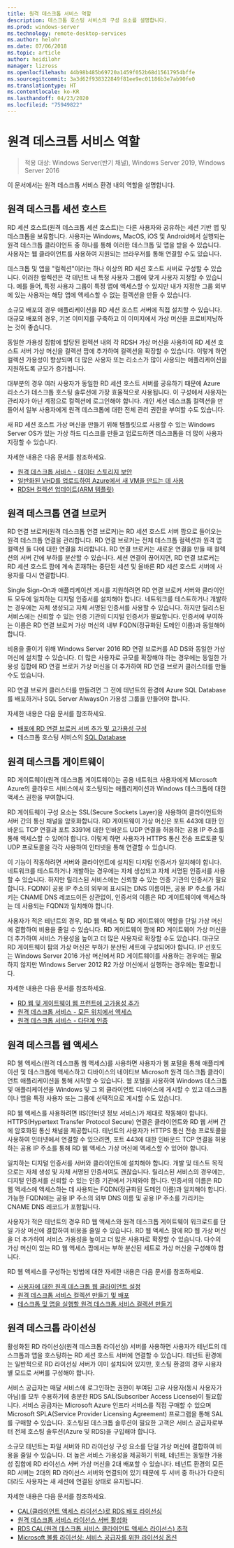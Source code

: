```yaml
---
title: 원격 데스크톱 서비스 역할
description: 데스크톱 호스팅 서비스의 구성 요소를 설명합니다.
ms.prod: windows-server
ms.technology: remote-desktop-services
ms.author: helohr
ms.date: 07/06/2018
ms.topic: article
author: heidilohr
manager: lizross
ms.openlocfilehash: 44b98b485b69720a1459f052b68d15617954bffe
ms.sourcegitcommit: 3a3d62f938322849f81ee9ec01186b3e7ab90fe0
ms.translationtype: HT
ms.contentlocale: ko-KR
ms.lasthandoff: 04/23/2020
ms.locfileid: "75949822"
---
```

# <a name="remote-desktop-services-roles"></a>원격 데스크톱 서비스 역할

>적용 대상: Windows Server(반기 채널), Windows Server 2019, Windows Server 2016

이 문서에서는 원격 데스크톱 서비스 환경 내의 역할을 설명합니다.

## <a name="remote-desktop-session-host"></a>원격 데스크톱 세션 호스트

RD 세션 호스트(원격 데스크톱 세션 호스트)는 다른 사용자와 공유하는 세션 기반 앱 및 데스크톱을 보유합니다. 사용자는 Windows, MacOS, iOS 및 Android에서 실행되는 원격 데스크톱 클라이언트 중 하나를 통해 이러한 데스크톱 및 앱을 받을 수 있습니다. 사용자는 웹 클라이언트를 사용하여 지원되는 브라우저를 통해 연결할 수도 있습니다.

데스크톱 및 앱을 "컬렉션"이라는 하나 이상의 RD 세션 호스트 서버로 구성할 수 있습니다. 이러한 컬렉션은 각 테넌트 내 특정 사용자 그룹에 맞게 사용자 지정할 수 있습니다. 예를 들어, 특정 사용자 그룹이 특정 앱에 액세스할 수 있지만 내가 지정한 그룹 외부에 있는 사용자는 해당 앱에 액세스할 수 없는 컬렉션을 만들 수 있습니다.

소규모 배포의 경우 애플리케이션을 RD 세션 호스트 서버에 직접 설치할 수 있습니다. 대규모 배포의 경우, 기본 이미지를 구축하고 이 이미지에서 가상 머신을 프로비저닝하는 것이 좋습니다.

동일한 가용성 집합에 할당된 컬렉션 내의 각 RDSH 가상 머신을 사용하여 RD 세션 호스트 서버 가상 머신을 컬렉션 팜에 추가하여 컬렉션을 확장할 수 있습니다. 이렇게 하면 컬렉션 가용성이 향상되며 더 많은 사용자 또는 리소스가 많이 사용되는 애플리케이션을 지원하도록 규모가 증가됩니다.

대부분의 경우 여러 사용자가 동일한 RD 세션 호스트 서버를 공유하기 때문에 Azure 리소스가 데스크톱 호스팅 솔루션에 가장 효율적으로 사용됩니다. 이 구성에서 사용자는 관리자가 아닌 계정으로 컬렉션에 로그인해야 합니다. 개인 세션 데스크톱 컬렉션을 만들어서 일부 사용자에게 원격 데스크톱에 대한 전체 관리 권한을 부여할 수도 있습니다.

새 RD 세션 호스트 가상 머신을 만들기 위해 템플릿으로 사용할 수 있는 Windows Server OS가 있는 가상 하드 디스크를 만들고 업로드하면 데스크톱을 더 많이 사용자 지정할 수 있습니다.

자세한 내용은 다음 문서를 참조하세요.

* [원격 데스크톱 서비스 - 데이터 스토리지 보안](rds-plan-secure-data-storage.md)
* [일반화된 VHD를 업로드하여 Azure에서 새 VM을 만드는 데 사용](https://docs.microsoft.com/azure/virtual-machines/windows/upload-generalized-managed?toc=%2Fazure%2Fvirtual-machines%2Fwindows%2Ftoc.json)
* [RDSH 컬렉션 업데이트(ARM 템플릿)](https://azure.microsoft.com/resources/templates/rds-update-rdsh-collection/)

## <a name="remote-desktop-connection-broker"></a>원격 데스크톱 연결 브로커

RD 연결 브로커(원격 데스크톱 연결 브로커)는 RD 세션 호스트 서버 팜으로 들어오는 원격 데스크톱 연결을 관리합니다. RD 연결 브로커는 전체 데스크톱 컬렉션과 원격 앱 컬렉션 둘 다에 대한 연결을 처리합니다. RD 연결 브로커는 새로운 연결을 만들 때 컬렉션의 서버 간에 부하를 분산할 수 있습니다. 세션 연결이 끊어지면, RD 연결 브로커는 RD 세션 호스트 팜에 계속 존재하는 중단된 세션 및 올바른 RD 세션 호스트 서버에 사용자를 다시 연결합니다.

Single Sign-On과 애플리케이션 게시를 지원하려면 RD 연결 브로커 서버와 클라이언트 모두에 일치하는 디지털 인증서를 설치해야 합니다. 네트워크를 테스트하거나 개발하는 경우에는 자체 생성되고 자체 서명된 인증서를 사용할 수 있습니다. 하지만 릴리스된 서비스에는 신뢰할 수 있는 인증 기관의 디지털 인증서가 필요합니다. 인증서에 부여하는 이름은 RD 연결 브로커 가상 머신의 내부 FQDN(정규화된 도메인 이름)과 동일해야 합니다.

비용을 줄이기 위해 Windows Server 2016 RD 연결 브로커를 AD DS와 동일한 가상 머신에 설치할 수 있습니다. 더 많은 사용자로 규모를 확장해야 하는 경우에는 동일한 가용성 집합에 RD 연결 브로커 가상 머신을 더 추가하여 RD 연결 브로커 클러스터를 만들 수도 있습니다.

RD 연결 브로커 클러스터를 만들려면 그 전에 테넌트의 환경에 Azure SQL Database를 배포하거나 SQL Server AlwaysOn 가용성 그룹을 만들어야 합니다.

자세한 내용은 다음 문서를 참조하세요.

* [배포에 RD 연결 브로커 서버 추가 및 고가용성 구성](rds-connection-broker-cluster.md)
* 데스크톱 호스팅 서비스의 [SQL Database](desktop-hosting-service.md#sql-database)

## <a name="remote-desktop-gateway"></a>원격 데스크톱 게이트웨이

RD 게이트웨이(원격 데스크톱 게이트웨이)는 공용 네트워크 사용자에게 Microsoft Azure의 클라우드 서비스에서 호스팅되는 애플리케이션과 Windows 데스크톱에 대한 액세스 권한을 부여합니다.

RD 게이트웨이 구성 요소는 SSL(Secure Sockets Layer)을 사용하여 클라이언트와 서버 간의 통신 채널을 암호화합니다. RD 게이트웨이 가상 머신은 포트 443에 대한 인바운드 TCP 연결과 포트 3391에 대한 인바운드 UDP 연결을 허용하는 공용 IP 주소를 통해 액세스할 수 있어야 합니다. 이렇게 하면 사용자가 HTTPS 통신 전송 프로토콜 및 UDP 프로토콜을 각각 사용하여 인터넷을 통해 연결할 수 있습니다.

이 기능이 작동하려면 서버와 클라이언트에 설치된 디지털 인증서가 일치해야 합니다. 네트워크를 테스트하거나 개발하는 경우에는 자체 생성되고 자체 서명된 인증서를 사용할 수 있습니다. 하지만 릴리스된 서비스에는 신뢰할 수 있는 인증 기관의 인증서가 필요합니다. FQDN이 공용 IP 주소의 외부에 표시되는 DNS 이름이든, 공용 IP 주소를 가리키는 CNAME DNS 레코드이든 상관없이, 인증서의 이름은 RD 게이트웨이에 액세스하는 데 사용되는 FQDN과 일치해야 합니다.

사용자가 적은 테넌트의 경우, RD 웹 액세스 및 RD 게이트웨이 역할을 단일 가상 머신에 결합하여 비용을 줄일 수 있습니다. RD 게이트웨이 팜에 RD 게이트웨이 가상 머신을 더 추가하여 서비스 가용성을 높이고 더 많은 사용자로 확장할 수도 있습니다. 대규모 RD 게이트웨이 팜의 가상 머신은 부하가 분산된 세트에 구성되어야 합니다. IP 선호도는 Windows Server 2016 가상 머신에서 RD 게이트웨이를 사용하는 경우에는 필요하지 않지만 Windows Server 2012 R2 가상 머신에서 실행하는 경우에는 필요합니다.

자세한 내용은 다음 문서를 참조하세요.

* [RD 웹 및 게이트웨이 웹 프런트에 고가용성 추가](rds-rdweb-gateway-ha.md)
* [원격 데스크톱 서비스 - 모든 위치에서 액세스](rds-plan-access-from-anywhere.md)
* [원격 데스크톱 서비스 - 다단계 인증](rds-plan-mfa.md)

## <a name="remote-desktop-web-access"></a>원격 데스크톱 웹 액세스

RD 웹 액세스(원격 데스크톱 웹 액세스)를 사용하면 사용자가 웹 포털을 통해 애플리케이션 및 데스크톱에 액세스하고 디바이스의 네이티브 Microsoft 원격 데스크톱 클라이언트 애플리케이션을 통해 시작할 수 있습니다. 웹 포털을 사용하여 Windows 데스크톱 및 애플리케이션을 Windows 및 그 외 클라이언트 디바이스에 게시할 수 있고 데스크톱이나 앱을 특정 사용자 또는 그룹에 선택적으로 게시할 수도 있습니다.

RD 웹 액세스를 사용하려면 IIS(인터넷 정보 서비스)가 제대로 작동해야 합니다. HTTPS(Hypertext Transfer Protocol Secure) 연결은 클라이언트와 RD 웹 서버 간에 암호화된 통신 채널을 제공합니다. 테넌트의 사용자가 HTTPS 통신 전송 프로토콜을 사용하여 인터넷에서 연결할 수 있으려면, 포트 443에 대한 인바운드 TCP 연결을 허용하는 공용 IP 주소를 통해 RD 웹 액세스 가상 머신에 액세스할 수 있어야 합니다.

일치하는 디지털 인증서를 서버와 클라이언트에 설치해야 합니다. 개발 및 테스트 목적으로는 자체 생성 및 자체 서명된 인증서여도 괜찮습니다. 릴리스된 서비스의 경우에는, 디지털 인증서를 신뢰할 수 있는 인증 기관에서 가져와야 합니다. 인증서의 이름은 RD 웹 액세스에 액세스하는 데 사용되는 FQDN(정규화된 도메인 이름)과 일치해야 합니다. 가능한 FQDN에는 공용 IP 주소의 외부 DNS 이름 및 공용 IP 주소를 가리키는 CNAME DNS 레코드가 포함됩니다.

사용자가 적은 테넌트의 경우 RD 웹 액세스와 원격 데스크톱 게이트웨이 워크로드를 단일 가상 머신에 결합하여 비용을 줄일 수 있습니다. RD 웹 액세스 팜에 RD 웹 가상 머신을 더 추가하여 서비스 가용성을 높이고 더 많은 사용자로 확장할 수 있습니다. 다수의 가상 머신이 있는 RD 웹 액세스 팜에서는 부하 분산된 세트로 가상 머신을 구성해야 합니다.

RD 웹 액세스를 구성하는 방법에 대한 자세한 내용은 다음 문서를 참조하세요.

* [사용자에 대한 원격 데스크톱 웹 클라이언트 설정](clients/remote-desktop-web-client-admin.md)
* [원격 데스크톱 서비스 컬렉션 만들기 및 배포](rds-create-collection.md)
* [데스크톱 및 앱을 실행할 원격 데스크톱 서비스 컬렉션 만들기](rds-create-collection.md)

## <a name="remote-desktop-licensing"></a>원격 데스크톱 라이선싱

활성화된 RD 라이선싱(원격 데스크톱 라이선싱) 서버를 사용하면 사용자가 테넌트의 데스크톱과 앱을 호스팅하는 RD 세션 호스트 서버에 연결할 수 있습니다. 테넌트 환경에는 일반적으로 RD 라이선싱 서버가 이미 설치되어 있지만, 호스팅 환경의 경우 사용자별 모드로 서버를 구성해야 합니다.

서비스 공급자는 매달 서비스에 로그인하는 권한이 부여된 고유 사용자(동시 사용자가 아님)를 모두 수용하기에 충분한 RDS SAL(Subscriber Access License)이 필요합니다. 서비스 공급자는 Microsoft Azure 인프라 서비스를 직접 구매할 수 있으며 Microsoft SPLA(Service Provider Licensing Agreement) 프로그램을 통해 SAL를 구매할 수 있습니다. 호스팅된 데스크톱 솔루션이 필요한 고객은 서비스 공급자로부터 전체 호스팅 솔루션(Azure 및 RDS)을 구입해야 합니다.

소규모 테넌트는 파일 서버와 RD 라이선싱 구성 요소를 단일 가상 머신에 결합하여 비용을 줄일 수 있습니다. 더 높은 서비스 가용성을 제공하기 위해, 테넌트는 동일한 가용성 집합에 RD 라이선스 서버 가상 머신을 2대 배포할 수 있습니다. 테넌트 환경의 모든 RD 서버는 2대의 RD 라이선스 서버와 연결되어 있기 때문에 두 서버 중 하나가 다운되더라도 사용자는 새 세션에 연결된 상태로 유지됩니다.

자세한 내용은 다음 문서를 참조하세요.

* [CAL(클라이언트 액세스 라이선스)로 RDS 배포 라이선싱](rds-client-access-license.md)
* [원격 데스크톱 서비스 라이선스 서버 활성화](rds-activate-license-server.md)
* [RDS CAL(원격 데스크톱 서비스 클라이언트 액세스 라이선스) 추적](rds-track-cals.md)
* [Microsoft 볼륨 라이선싱: 서비스 공급자를 위한 라이선싱 옵션](https://www.microsoft.com/Licensing/licensing-programs/spla-program.aspx)